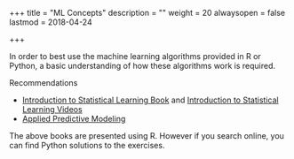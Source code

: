 +++
title = "ML Concepts"
description = ""
weight = 20
alwaysopen = false
lastmod = 2018-04-24

+++

In order to best use the machine learning algorithms provided in R or Python, a basic understanding of how these algorithms work is required.

Recommendations

- [Introduction to Statistical Learning  Book](http://www-bcf.usc.edu/~gareth/ISL/) and [Introduction to Statistical Learning Videos](http://www.dataschool.io/15-hours-of-expert-machine-learning-videos/)
- [Applied Predictive Modeling](https://www.amazon.com/Applied-Predictive-Modeling-Max-Kuhn/dp/1461468485)

The above books are presented using R.  However if you search online, you can find Python solutions to the exercises.